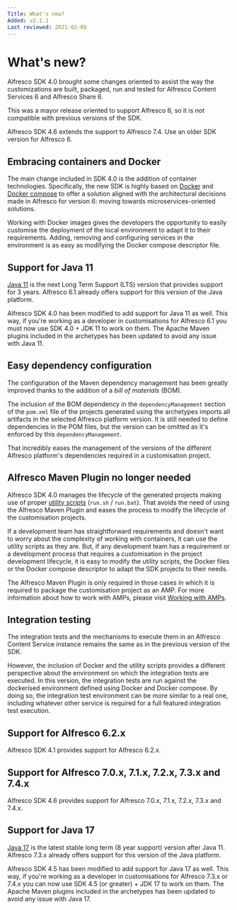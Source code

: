 ```yaml
---
Title: What's new?
Added: v2.1.1
Last reviewed: 2021-02-09
---
```

# What's new?

Alfresco SDK 4.0 brought some changes oriented to assist the way the customizations are built, packaged, run and tested for Alfresco Content Services 6 and 
Alfresco Share 6.

This was a mayor release oriented to support Alfresco 6, so it is not compatible with previous versions of the SDK.

Alfresco SDK 4.6 extends the support to Alfresco 7.4. 
Use an older SDK version for Alfresco 6. 

## Embracing containers and Docker

The main change included in SDK 4.0 is the addition of container technologies. Specifically, the new SDK is highly based on [Docker](https://www.docker.com/) 
and [Docker compose](https://docs.docker.com/compose/) to offer a solution aligned with the architectural decisions made in Alfresco for version 6: moving
towards microservices-oriented solutions.

Working with Docker images gives the developers the opportunity to easily customise the deployment of the local environment to adapt it to their requirements.
Adding, removing and configuring services in the environment is as easy as modifying the Docker compose descriptor file.

## Support for Java 11

[Java 11](https://openjdk.java.net/projects/jdk/11/) is the next Long Term Support (LTS) version that provides support for 3 years. Alfresco 6.1 already offers
support for this version of the Java platform.

Alfresco SDK 4.0 has been modified to add support for Java 11 as well. This way, if you're working as a developer in customisations for Alfresco 6.1 you must
now use SDK 4.0 + JDK 11 to work on them. The Apache Maven plugins included in the archetypes has been updated to avoid any issue with Java 11.

## Easy dependency configuration

The configuration of the Maven dependency management has been greatly improved thanks to the addition of a _bill of materials_ (BOM). 

The inclusion of the BOM dependency in the `dependencyManagement` section of the `pom.xml` file of the projects generated using the archetypes imports all 
artifacts in the selected Alfresco platform version. It is still needed to define dependencies in the POM files, but the version can be omitted as it's 
enforced by this `dependencyManagement`. 

That incredibly eases the management of the versions of the different Alfresco platform's dependencies required in a customisation project.

## Alfresco Maven Plugin no longer needed

Alfresco SDK 4.0 manages the lifecycle of the generated projects making use of proper [utility scripts](working-with-generated-projects/README.md#run-script) 
(`run.sh` / `run.bat`). That avoids the need of using the Alfresco Maven Plugin and eases the process to modify the lifecycle of the customisation projects.

If a development team has straightforward requirements and doesn't want to worry about the complexity of working with containers, it can use the utility scripts
as they are. But, if any development team has a requirement or a development process that requires a customisation in the project development lifecycle, it is 
easy to modify the utility scripts, the Docker files or the Docker compose descriptor to adapt the SDK projects to their needs.

The Alfresco Maven Plugin is only required in those cases in which it is required to package the customisation project as an AMP. For more information about 
how to work with AMPs, please visit [Working with AMPs](advanced-topics/amps.md).

## Integration testing

The integration tests and the mechanisms to execute them in an Alfresco Content Service instance remains the same as in the previous version of the SDK. 

However, the inclusion of Docker and the utility scripts provides a different perspective about the environment on which the integration tests are executed.
In this version, the integration tests are run against the dockerised environment defined using Docker and Docker compose. By doing so, the integration test
environment can be more similar to a real one, including whatever other service is required for a full featured integration test execution. 

## Support for Alfresco 6.2.x

Alfresco SDK 4.1 provides support for Alfresco 6.2.x.

## Support for Alfresco 7.0.x, 7.1.x, 7.2.x, 7.3.x and 7.4.x

Alfresco SDK 4.6 provides support for Alfresco 7.0.x, 7.1.x, 7.2.x, 7.3.x and 7.4.x.

## Support for Java 17
[Java 17](https://openjdk.java.net/projects/jdk/17/) is the latest stable long term (8 year support) version after Java 11. Alfresco 7.3.x already offers
support for this version of the Java platform.

Alfresco SDK 4.5 has been modified to add support for Java 17 as well. This way, if you're working as a developer in customisations for Alfresco 7.3.x or 7.4.x you can
now use SDK 4.5 (or greater) + JDK 17 to work on them. The Apache Maven plugins included in the archetypes has been updated to avoid any issue with Java 17.